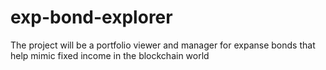 # exp-bond-explorer
The project will be a portfolio viewer and manager for expanse bonds that help mimic fixed income in the blockchain world
